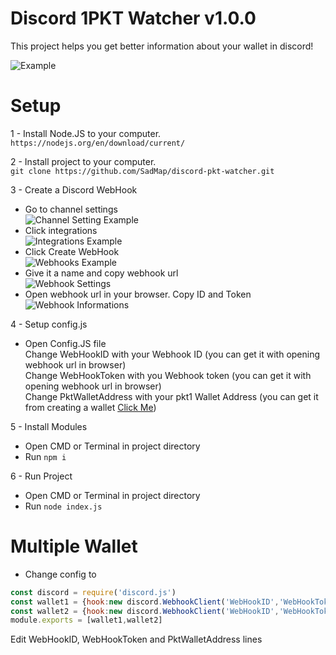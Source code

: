 # Discord 1PKT Watcher v1.0.0
This project helps you get better information about your wallet in discord!

![Example](https://imgs.theyka.net/screenshot65-03-06-2021-22-37.png)

# Setup

1 - Install Node.JS to your computer.  
``https://nodejs.org/en/download/current/``

2 - Install project to your computer.  
  ``git clone https://github.com/SadMap/discord-pkt-watcher.git``

3 - Create a Discord WebHook      
   - Go to channel settings  
     ![Channel Setting Example](https://imgs.theyka.net/screenshot945-03-06-2021-22-46.png)  
   - Click integrations  
     ![Integrations Example](https://imgs.theyka.net/screenshot195-03-06-2021-22-53.png)  
   - Click Create WebHook  
     ![Webhooks Example](https://imgs.theyka.net/screenshot894-03-06-2021-22-55.png)  
   - Give it a name and copy webhook url  
     ![Webhook Settings](https://imgs.theyka.net/screenshot710-03-06-2021-22-56.png) 
   - Open webhook url in your browser. Copy ID and Token  
     ![Webhook Informations](https://imgs.theyka.net/screenshot475-03-06-2021-22-58.png)  

4 - Setup config.js
   - Open Config.JS file  
    Change WebHookID with your Webhook ID (you can get it with opening webhook url in browser)  
    Change WebHookToken with you Webhook token (you can get it with opening webhook url in browser)  
    Change PktWalletAddress with your pkt1 Wallet Address (you can get it from creating a wallet [Click Me](https://docs.pkt.cash/en/latest/pktd/pktwallet/))

5 - Install Modules  
   - Open CMD or Terminal in project directory
   - Run ``npm i``

6 - Run Project  
   - Open CMD or Terminal in project directory
   - Run ``node index.js``

# Multiple Wallet  
  - Change config to  
  ```javascript
const discord = require('discord.js')
const wallet1 = {hook:new discord.WebhookClient('WebHookID','WebHookToken'),wallet:'PktWalletAddress'}
const wallet2 = {hook:new discord.WebhookClient('WebHookID','WebHookToken'),wallet:'PktWalletAddress'}
module.exports = [wallet1,wallet2]
```  
Edit WebHookID, WebHookToken and PktWalletAddress lines
